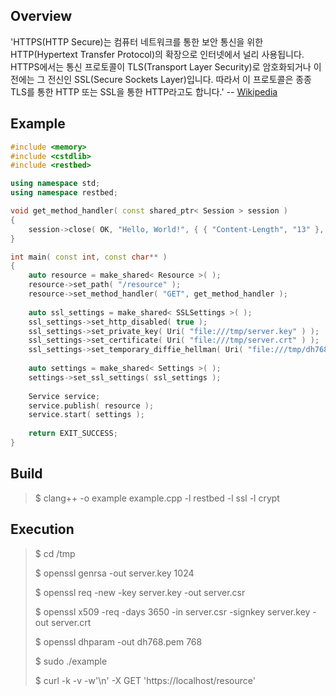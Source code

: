 Overview
--------

'HTTPS(HTTP Secure)는 컴퓨터 네트워크를 통한 보안 통신을 위한 HTTP(Hypertext Transfer Protocol)의 확장으로 인터넷에서 널리 사용됩니다. HTTPS에서는 통신 프로토콜이 TLS(Transport Layer Security)로 암호화되거나 이전에는 그 전신인 SSL(Secure Sockets Layer)입니다. 따라서 이 프로토콜은 종종 TLS를 통한 HTTP 또는 SSL을 통한 HTTP라고도 합니다.' -- [Wikipedia](https://en.wikipedia.org/wiki/HTTPS)

Example
-------

```C++
#include <memory>
#include <cstdlib>
#include <restbed>

using namespace std;
using namespace restbed;

void get_method_handler( const shared_ptr< Session > session )
{
    session->close( OK, "Hello, World!", { { "Content-Length", "13" }, { "Connection", "close" } } );
}

int main( const int, const char** )
{
    auto resource = make_shared< Resource >( );
    resource->set_path( "/resource" );
    resource->set_method_handler( "GET", get_method_handler );
    
    auto ssl_settings = make_shared< SSLSettings >( );
    ssl_settings->set_http_disabled( true );
    ssl_settings->set_private_key( Uri( "file:///tmp/server.key" ) );
    ssl_settings->set_certificate( Uri( "file:///tmp/server.crt" ) );
    ssl_settings->set_temporary_diffie_hellman( Uri( "file:///tmp/dh768.pem" ) );
    
    auto settings = make_shared< Settings >( );
    settings->set_ssl_settings( ssl_settings );
    
    Service service;
    service.publish( resource );
    service.start( settings );
    
    return EXIT_SUCCESS;
}
```

Build
-----

> $ clang++ -o example example.cpp -l restbed -l ssl -l crypt

Execution
---------

> $ cd /tmp
>
> $ openssl genrsa -out server.key 1024
>
> $ openssl req -new -key server.key -out server.csr
>
> $ openssl x509 -req -days 3650 -in server.csr -signkey server.key -out server.crt
>
> $ openssl dhparam -out dh768.pem 768
> 
> $ sudo ./example
>
> $ curl -k -v -w'\n' -X GET 'https://localhost/resource'
